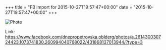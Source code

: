 +++
title = "FB import for 2015-10-27T19:57:47+00:00"
date = "2015-10-27T19:57:47+00:00"
+++



![Phote](https://scontent.xx.fbcdn.net/v/t1.0-0/s130x130/12190040_431868137013944_3531128880047341157_n.jpg?oh=865fd33d203704795f0c1aef19ae01bb&oe=594F10C4)


Link: https://www.facebook.com/dnepropetrovska.oblderg/photos/a.261430030724423.1073741830.260994040768022/431868137013944/?type=3
